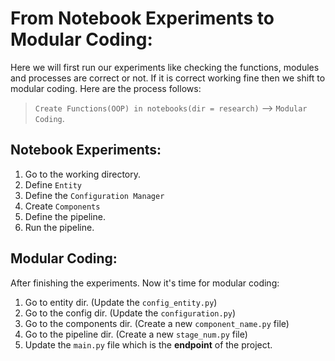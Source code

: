 # From Notebook Experiments to Modular Coding:
Here we will first run our experiments like checking the functions, modules and processes are correct or not. If it is correct working fine then we shift to modular coding. Here are the process follows:

> `Create Functions(OOP) in notebooks(dir = research)` --> `Modular Coding`.

## Notebook Experiments:
1. Go to the working directory.
2. Define `Entity`
3. Define the `Configuration Manager`
4. Create `Components`
5. Define the pipeline.
6. Run the pipeline.

## Modular Coding:
After finishing the experiments. Now it's time for modular coding:
1. Go to entity dir. (Update the `config_entity.py`)
2. Go to the config dir. (Update the `configuration.py`)
3. Go to the components dir. (Create a new `component_name.py` file)
4. Go to the pipeline dir. (Create a new `stage_num.py` file)
5. Update the `main.py` file which is the **endpoint** of the project.